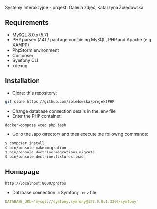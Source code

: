 Systemy Interakcyjne - projekt: Galeria zdjęć, Katarzyna Żołędowska


## Requirements

* MySQL 8.0.x (5.7)
* PHP parsen (7.4) / package containing MySQL, PHP and Apache (e.g. XAMPP)
* PhpStorm environment
* Composer
* Symfony CLI
* xdebug

## Installation

* Clone: this repository:

```bash
git clone https://github.com/zoledowska/projektPHP
```

* Change database connection details in the .env file
* Enter the PHP container:
```bash
docker-compose exec php bash
```
* Go to the /app directory and then execute the following commands:
```bash
$ composer install
$ bin/console make:migration
$ bin/console doctrine:migrations:migrate
$ bin/console doctrine:fixtures:load
```

## Homepage

```bash
http://localhost:8000/photos
```


* Database connection in Symfony `.env` file:
```yaml
DATABASE_URL="mysql://symfony:symfony@127.0.0.1:3306/symfony"
```